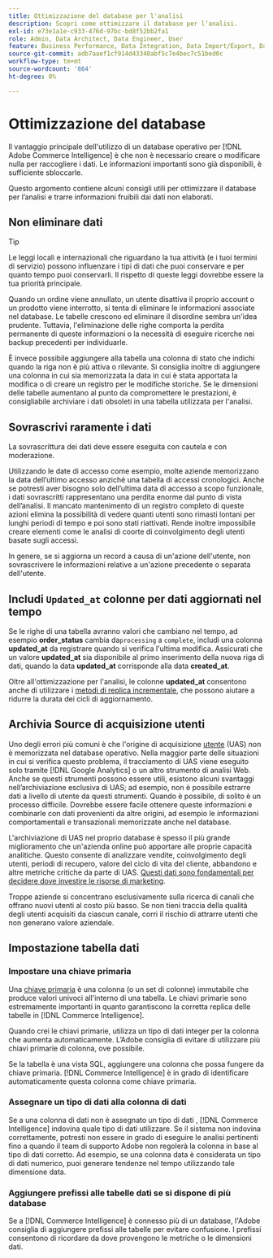 ```yaml
---
title: Ottimizzazione del database per l'analisi
description: Scopri come ottimizzare il database per l’analisi.
exl-id: e73e1a1e-c933-476d-97bc-bd8f52bb2fa1
role: Admin, Data Architect, Data Engineer, User
feature: Business Performance, Data Integration, Data Import/Export, Data Warehouse Manager
source-git-commit: adb7aaef1cf914d43348abf5c7e4bec7c51bed0c
workflow-type: tm+mt
source-wordcount: '864'
ht-degree: 0%

---
```


# Ottimizzazione del database

Il vantaggio principale dell&#39;utilizzo di un database operativo per [!DNL Adobe Commerce Intelligence] è che non è necessario creare o modificare nulla per raccogliere i dati. Le informazioni importanti sono già disponibili, è sufficiente sbloccarle.

Questo argomento contiene alcuni consigli utili per ottimizzare il database per l’analisi e trarre informazioni fruibili dai dati non elaborati.

## Non eliminare dati

>[!TIP]
>
>Le leggi locali e internazionali che riguardano la tua attività (e i tuoi termini di servizio) possono influenzare i tipi di dati che puoi conservare e per quanto tempo puoi conservarli. Il rispetto di queste leggi dovrebbe essere la tua priorità principale.

Quando un ordine viene annullato, un utente disattiva il proprio account o un prodotto viene interrotto, si tenta di eliminare le informazioni associate nel database. Le tabelle crescono ed eliminare il disordine sembra un&#39;idea prudente. Tuttavia, l&#39;eliminazione delle righe comporta la perdita permanente di queste informazioni o la necessità di eseguire ricerche nei backup precedenti per individuarle.

È invece possibile aggiungere alla tabella una colonna di stato che indichi quando la riga non è più attiva o rilevante. Si consiglia inoltre di aggiungere una colonna in cui sia memorizzata la data in cui è stata apportata la modifica o di creare un registro per le modifiche storiche. Se le dimensioni delle tabelle aumentano al punto da compromettere le prestazioni, è consigliabile archiviare i dati obsoleti in una tabella utilizzata per l&#39;analisi.

## Sovrascrivi raramente i dati

La sovrascrittura dei dati deve essere eseguita con cautela e con moderazione.

Utilizzando le date di accesso come esempio, molte aziende memorizzano la data dell’ultimo accesso anziché una tabella di accessi cronologici. Anche se potresti aver bisogno solo dell’ultima data di accesso a scopo funzionale, i dati sovrascritti rappresentano una perdita enorme dal punto di vista dell’analisi. Il mancato mantenimento di un registro completo di queste azioni elimina la possibilità di vedere quanti utenti sono rimasti lontani per lunghi periodi di tempo e poi sono stati riattivati. Rende inoltre impossibile creare elementi come le analisi di coorte di coinvolgimento degli utenti basate sugli accessi.

In genere, se si aggiorna un record a causa di un&#39;azione dell&#39;utente, non sovrascrivere le informazioni relative a un&#39;azione precedente o separata dell&#39;utente.

## Includi `Updated_at` colonne per dati aggiornati nel tempo

Se le righe di una tabella avranno valori che cambiano nel tempo, ad esempio **order\_status** cambia da`processing` a `complete`, includi una colonna **updated\_at** da registrare quando si verifica l&#39;ultima modifica. Assicurati che un valore **updated\_at** sia disponibile al primo inserimento della nuova riga di dati, quando la data **updated\_at** corrisponde alla data **created\_at**.

Oltre all&#39;ottimizzazione per l&#39;analisi, le colonne **updated\_at** consentono anche di utilizzare i [metodi di replica incrementale](../data-analyst/data-warehouse-mgr/cfg-replication-methods.md), che possono aiutare a ridurre la durata dei cicli di aggiornamento.

## Archivia Source di acquisizione utenti

Uno degli errori più comuni è che l&#39;origine di acquisizione [utente](../data-analyst/analysis/google-track-user-acq.md) (UAS) non è memorizzata nel database operativo. Nella maggior parte delle situazioni in cui si verifica questo problema, il tracciamento di UAS viene eseguito solo tramite [!DNL Google Analytics] o un altro strumento di analisi Web. Anche se questi strumenti possono essere utili, esistono alcuni svantaggi nell’archiviazione esclusiva di UAS; ad esempio, non è possibile estrarre dati a livello di utente da questi strumenti. Quando è possibile, di solito è un processo difficile. Dovrebbe essere facile ottenere queste informazioni e combinarle con dati provenienti da altre origini, ad esempio le informazioni comportamentali e transazionali memorizzate anche nel database.

L&#39;archiviazione di UAS nel proprio database è spesso il più grande miglioramento che un&#39;azienda online può apportare alle proprie capacità analitiche. Questo consente di analizzare vendite, coinvolgimento degli utenti, periodi di recupero, valore del ciclo di vita del cliente, abbandono e altre metriche critiche da parte di UAS. [Questi dati sono fondamentali per decidere dove investire le risorse di marketing](../data-analyst/analysis/most-value-source-channel.md).

Troppe aziende si concentrano esclusivamente sulla ricerca di canali che offrano nuovi utenti al costo più basso. Se non tieni traccia della qualità degli utenti acquisiti da ciascun canale, corri il rischio di attrarre utenti che non generano valore aziendale.

## Impostazione tabella dati

### Impostare una chiave primaria

Una [chiave primaria](https://en.wikipedia.org/wiki/Unique_key) è una colonna (o un set di colonne) immutabile che produce valori univoci all&#39;interno di una tabella. Le chiavi primarie sono estremamente importanti in quanto garantiscono la corretta replica delle tabelle in [!DNL Commerce Intelligence].

Quando crei le chiavi primarie, utilizza un tipo di dati integer per la colonna che aumenta automaticamente. L’Adobe consiglia di evitare di utilizzare più chiavi primarie di colonna, ove possibile.

Se la tabella è una vista SQL, aggiungere una colonna che possa fungere da chiave primaria. [!DNL Commerce Intelligence] è in grado di identificare automaticamente questa colonna come chiave primaria.

### Assegnare un tipo di dati alla colonna di dati

Se a una colonna di dati non è assegnato un tipo di dati [](https://en.wikipedia.org/wiki/Data_type), [!DNL Commerce Intelligence] indovina quale tipo di dati utilizzare. Se il sistema non indovina correttamente, potresti non essere in grado di eseguire le analisi pertinenti fino a quando il team di supporto Adobe non regolerà la colonna in base al tipo di dati corretto. Ad esempio, se una colonna data è considerata un tipo di dati numerico, puoi generare tendenze nel tempo utilizzando tale dimensione data.

### Aggiungere prefissi alle tabelle dati se si dispone di più database

Se a [!DNL Commerce Intelligence] è connesso più di un database, l&#39;Adobe consiglia di aggiungere prefissi alle tabelle per evitare confusione. I prefissi consentono di ricordare da dove provengono le metriche o le dimensioni dati.
